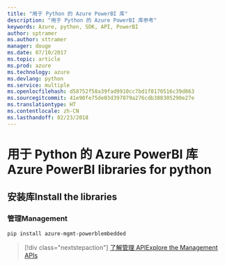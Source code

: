 ```yaml
---
title: "用于 Python 的 Azure PowerBI 库"
description: "用于 Python 的 Azure PowerBI 库参考"
keywords: Azure, python, SDK, API, PowerBI
author: sptramer
ms.author: sttramer
manager: douge
ms.date: 07/10/2017
ms.topic: article
ms.prod: azure
ms.technology: azure
ms.devlang: python
ms.service: multiple
ms.openlocfilehash: d58752f58a39fad9910cc7bd1f8170516c39d863
ms.sourcegitcommit: 41e90fe75de03d397079a276cdb388305290e27e
ms.translationtype: HT
ms.contentlocale: zh-CN
ms.lasthandoff: 02/23/2018
---
```

# <a name="azure-powerbi-libraries-for-python"></a><span data-ttu-id="8dbfd-104">用于 Python 的 Azure PowerBI 库</span><span class="sxs-lookup"><span data-stu-id="8dbfd-104">Azure PowerBI libraries for python</span></span>

## <a name="install-the-libraries"></a><span data-ttu-id="8dbfd-105">安装库</span><span class="sxs-lookup"><span data-stu-id="8dbfd-105">Install the libraries</span></span>


### <a name="management"></a><span data-ttu-id="8dbfd-106">管理</span><span class="sxs-lookup"><span data-stu-id="8dbfd-106">Management</span></span>

```bash
pip install azure-mgmt-powerblembedded
```
> [!div class="nextstepaction"]
> [<span data-ttu-id="8dbfd-107">了解管理 API</span><span class="sxs-lookup"><span data-stu-id="8dbfd-107">Explore the Management APIs</span></span>](/python/api/overview/azure/powerbi/management)